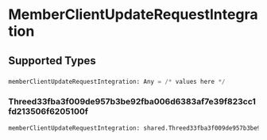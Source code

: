 # MemberClientUpdateRequestIntegration


## Supported Types

### 

```python
memberClientUpdateRequestIntegration: Any = /* values here */
```

### Threed33fba3f009de957b3be92fba006d6383af7e39f823cc1fd213506f6205100f

```python
memberClientUpdateRequestIntegration: shared.Threed33fba3f009de957b3be92fba006d6383af7e39f823cc1fd213506f6205100f = /* values here */
```

